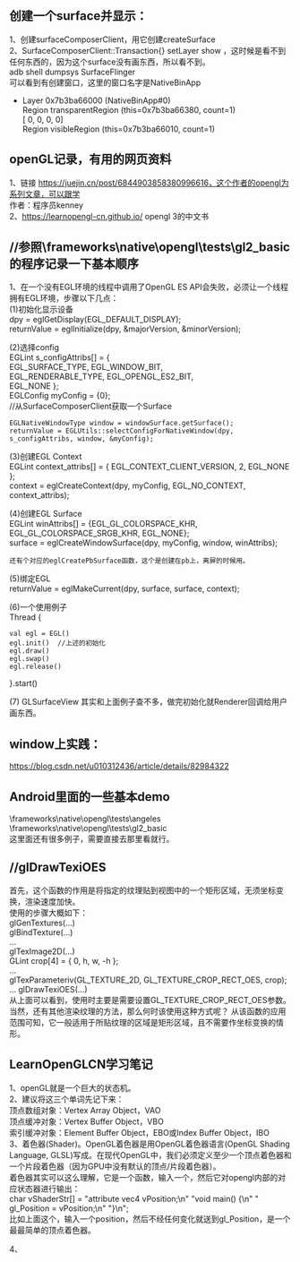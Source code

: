 ## 创建一个surface并显示：
1、创建surfaceComposerClient，用它创建createSurface  
2、SurfaceComposerClient::Transaction{} setLayer show ，这时候是看不到任何东西的，因为这个surface没有画东西，所以看不到。  
adb shell dumpsys SurfaceFlinger  
可以看到有创建窗口，这里的窗口名字是NativeBinApp  
+ Layer 0x7b3ba66000 (NativeBinApp#0)  
  Region transparentRegion (this=0x7b3ba66380, count=1)  
    [  0,   0,   0,   0]  
  Region visibleRegion (this=0x7b3ba66010, count=1)  
  

  
## openGL记录，有用的网页资料
1、链接 https://juejin.cn/post/6844903858380996616，这个作者的opengl为系列文章，可以跟学   
作者：程序员kenney  
2、https://learnopengl-cn.github.io/  opengl 3的中文书  

## //参照\frameworks\native\opengl\tests\gl2_basic的程序记录一下基本顺序
1、在一个没有EGL环境的线程中调用了OpenGL ES API会失败，必须让一个线程拥有EGL环境，步骤以下几点：  
(1)初始化显示设备  
	dpy = eglGetDisplay(EGL_DEFAULT_DISPLAY);  
	returnValue = eglInitialize(dpy, &majorVersion, &minorVersion);  

(2)选择config  
    EGLint s_configAttribs[] = {  
            EGL_SURFACE_TYPE, EGL_WINDOW_BIT,  
            EGL_RENDERABLE_TYPE, EGL_OPENGL_ES2_BIT,  
            EGL_NONE };  
	EGLConfig myConfig = {0};  
	//从SurfaceComposerClient获取一个Surface  

    EGLNativeWindowType window = windowSurface.getSurface();  
    returnValue = EGLUtils::selectConfigForNativeWindow(dpy, s_configAttribs, window, &myConfig);  

(3)创建EGL Context  
	EGLint context_attribs[] = { EGL_CONTEXT_CLIENT_VERSION, 2, EGL_NONE };  
	context = eglCreateContext(dpy, myConfig, EGL_NO_CONTEXT, context_attribs);  

(4)创建EGL Surface  
    EGLint winAttribs[] = {EGL_GL_COLORSPACE_KHR, EGL_GL_COLORSPACE_SRGB_KHR, EGL_NONE};  
    surface = eglCreateWindowSurface(dpy, myConfig, window, winAttribs);  
	
	还有个对应的eglCreatePbSurface函数，这个是创建在pb上，离屏的时候用。

(5)绑定EGL  
	returnValue = eglMakeCurrent(dpy, surface, surface, context);  

(6)一个使用例子  
Thread {  

    val egl = EGL()  
    egl.init()	//上述的初始化  
    egl.draw()  
	egl.swap()  
    egl.release()  

}.start()  

(7) GLSurfaceView 其实和上面例子查不多，做完初始化就Renderer回调给用户画东西。  

## window上实践：
https://blog.csdn.net/u010312436/article/details/82984322

## Android里面的一些基本demo
\frameworks\native\opengl\tests\angeles  
\frameworks\native\opengl\tests\gl2_basic  
这里面还有很多例子，需要直接去那里看就行。  

## //glDrawTexiOES
首先，这个函数的作用是将指定的纹理贴到视图中的一个矩形区域，无须坐标变换，渲染速度加快。  
使用的步骤大概如下：  
      glGenTextures(...)  
      glBindTexture(...)  
      ...  
      glTexImage2D(...)  
      GLint crop[4] = { 0, h, w, -h };  
      ...  
     glTexParameteriv(GL_TEXTURE_2D, GL_TEXTURE_CROP_RECT_OES, crop);  
      ...
     glDrawTexiOES(...)  
     从上面可以看到，使用时主要是需要设置GL_TEXTURE_CROP_RECT_OES参数。  
    当然，还有其他渲染纹理的方法，那么何时该使用这种方式呢？  从该函数的应用范围可知，它一般适用于所贴纹理的区域是矩形区域，且不需要作坐标变换的情形。  
    
## LearnOpenGLCN学习笔记
1、openGL就是一个巨大的状态机。  
2、建议将这三个单词先记下来：  
顶点数组对象：Vertex Array Object，VAO  
顶点缓冲对象：Vertex Buffer Object，VBO  
索引缓冲对象：Element Buffer Object，EBO或Index Buffer Object，IBO  
3、着色器(Shader)。OpenGL着色器是用OpenGL着色器语言(OpenGL Shading Language, GLSL)写成。在现代OpenGL中，我们必须定义至少一个顶点着色器和一个片段着色器（因为GPU中没有默认的顶点/片段着色器）。  
着色器其实可以这么理解，它是一个函数，输入一个，然后它对opengl内部的对应状态器进行输出：  
	   char vShaderStr[] =
				"attribute vec4 vPosition;\n"
				"void main() {\n"
				"  gl_Position = vPosition;\n"
				"}\n";  
比如上面这个，输入一个position，然后不经任何变化就送到gl_Position，是一个最最简单的顶点着色器。  

4、

